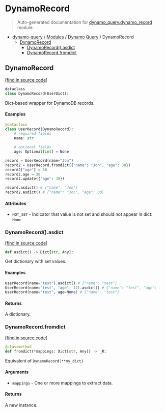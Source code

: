 # DynamoRecord

> Auto-generated documentation for [dynamo_query.dynamo_record](https://github.com/altitudenetworks/dynamoquery/blob/master/dynamo_query/dynamo_record.py) module.

- [dynamo-query](../README.md#dynamoquery) / [Modules](../MODULES.md#dynamo-query-modules) / [Dynamo Query](index.md#dynamo-query) / DynamoRecord
    - [DynamoRecord](#dynamorecord)
        - [DynamoRecord().asdict](#dynamorecordasdict)
        - [DynamoRecord.fromdict](#dynamorecordfromdict)

## DynamoRecord

[[find in source code]](https://github.com/altitudenetworks/dynamoquery/blob/master/dynamo_query/dynamo_record.py#L13)

```python
dataclass
class DynamoRecord(UserDict):
```

Dict-based wrapper for DynamoDB records.

#### Examples

```python
@dataclass
class UserRecord(DynamoRecord):
    # required fields
    name: str

    # optional fields
    age: Optional[int] = None

record = UserRecord(name="Jon")
record2 = UserRecord.fromdict({"name": "Jon", "age": 30})
record2["age"] = 30
record2.age = 30
record2.update({"age": 30})

record.asdict() # {"name": "Jon"}
record2.asdict() # {"name": "Jon", "age": 30}
```

#### Attributes

- `NOT_SET` - Indicator that value is not set and should not appear in dict: `None`

### DynamoRecord().asdict

[[find in source code]](https://github.com/altitudenetworks/dynamoquery/blob/master/dynamo_query/dynamo_record.py#L54)

```python
def asdict() -> Dict[str, Any]:
```

Get dictionary with set values.

#### Examples

```python
UserRecord(name="test").asdict() # {"name": "test"}
UserRecord(name="test", "age": 12).asdict() # {"name": "test", "age": 12}
UserRecord(name="test", age=None) # {"name": "test"}
```

#### Returns

A dictionary.

### DynamoRecord.fromdict

[[find in source code]](https://github.com/altitudenetworks/dynamoquery/blob/master/dynamo_query/dynamo_record.py#L71)

```python
@classmethod
def fromdict(*mappings: Dict[str, Any]) -> _R:
```

Equivalent of `DynamoRecord(**my_dict)`

#### Arguments

- `mappings` - One or more mappings to extract data.

#### Returns

A new instance.
